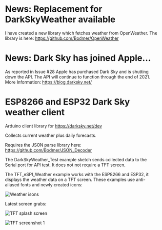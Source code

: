 # News: Replacement for DarkSkyWeather available

I have created a new library which fetches weather from OpenWeather. The library is here:
https://github.com/Bodmer/OpenWeather

# News: Dark Sky has joined Apple...

As reported in Issue #28 Apple has purchased Dark Sky and is shutting down the API.
The API will continue to function through the end of 2021.
More Information:
https://blog.darksky.net/

# ESP8266 and ESP32 Dark Sky weather client

Arduino client library for https://darksky.net/dev

Collects current weather plus daily forecasts.

Requires the JSON parse library here:
https://github.com/Bodmer/JSON_Decoder

The DarkSkyWeather_Test example sketch sends collected data to the Serial port for API test. It does not not require a TFT screen.

The TFT_eSPI_Weather example works with the ESP8266 and ESP32, it displays the weather data on a TFT screen.  These examples use anti-aliased fonts and newly created icons:

![Weather isons](https://i.imgur.com/luK7Vcj.jpg)

Latest screen grabs:

![TFT splash screen](https://i.imgur.com/gh75gd6.png)

![TFT screenshot 1](https://i.imgur.com/ORovwNY.png)

